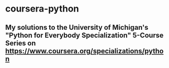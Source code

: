 # coursera-python

## My solutions to the University of Michigan's "Python for Everybody Specialization" 5-Course Series on https://www.coursera.org/specializations/python
